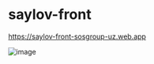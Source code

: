 # saylov-front

https://saylov-front-sosgroup-uz.web.app

![image](https://user-images.githubusercontent.com/91363364/198531139-c9d8c2ac-b441-481b-bc07-96987bed35f6.png)
